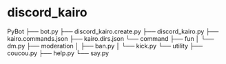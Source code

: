 # discord_kairo

PyBot
├── bot.py
├── discord_kairo.create.py
├── discord_kairo.py
├── kairo.commands.json
├── kairo.dirs.json
└── command
    ├── fun
    │   └── dm.py
    ├── moderation
    │   ├── ban.py
    │   └── kick.py
    └── utility
        ├── coucou.py
        ├── help.py
        └── say.py

